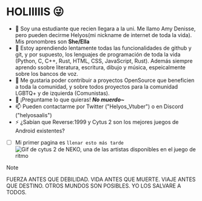# HOLIIIIIS 😜

- 🔭 Soy una estudiante que recien llegara a la uni. Me llamo Amy Denisse, pero pueden decirme Helyos(mi nickname de internet de toda la vida). Mis pronombres son __She/Ella__
- 🌱 Estoy aprendiendo lentamente todas las funcionalidades de github y git, y por supuesto, los lenguajes de programación de toda la vida (Python, C, C++, Rust, HTML, CSS, JavaScript, Rust).  Además siempre aprendo ssobre literatura, escritura, dibujo y música, espeicalmente sobre los bancos de voz.
- 👯 Me gustaria poder contribuir a proyectos OpenSource que beneficien a toda la comunidad, y sobre todos proyectos para la comunidad LGBTQ+ y de izquierda (Comunistas).
- 💬 ¡Preguntame lo que quieras! *__No muerdo~__*
- 📫 Pueden contactarme por Twitter ("Helyos_Vtuber") o en Discord ("helyosaalis")
- ⚡ ¿Sabían que Reverse:1999 y Cytus 2 son los mejores juegos de Android existentes?
- [ ] Mi primer pagina es `llenar esto más tarde`
![Gif de cytus 2 de NEKO, una de las artistas disponibles en el juego de ritmo](https://files.catbox.moe/3pvxjs.crdownload)
> [!NOTE]
> FUERZA ANTES QUE DEBILIDAD. VIDA ANTES QUE MUERTE. VIAJE ANTES QUE DESTINO. OTROS MUNDOS SON POSIBLES. YO LOS SALVARE A TODOS.
